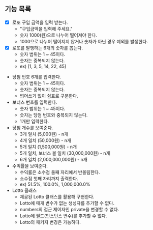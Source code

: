 ## 기능 목록

- [x] 로또 구입 금액을 입력 받는다.
    - "구입금액을 입력해 주세요."
    - 숫자 1000(원)으로 나누어 떨어져야 한다.
    - 1000으로 나누어 떨어지지 않거나 숫자가 아닌 경우 예외를 발생한다.
- [x] 로또를 발행하는 6개의 숫자를 뽑는다.
    - 숫자 범위는 1 ~ 45이다.
    - 숫자는 중복되지 않는다.
    - ex) [1, 3, 5, 14, 22, 45]
- 당첨 번호 6개를 입력한다.
    - 숫자 범위는 1 ~ 45이다.
    - 숫자는 중복되지 않는다.
    - 띄어쓰기 없이 쉼표로 구분한다.
- 보너스 번호를 입력한다.
    - 숫자 범위는 1 ~ 45이다.
    - 숫자는 당첨 번호와 중복되지 않는다.
    - 1개만 입력한다.
- 당첨 개수를 보여준다.
    - 3개 일치 (5,000원) - n개
    - 4개 일치 (50,000원) - n개
    - 5개 일치 (1,500,000원) - n개
    - 5개 일치, 보너스 볼 일치 (30,000,000원) - n개
    - 6개 일치 (2,000,000,000원) - n개
- 수익률을 보여준다.
    - 수익률은 소수점 둘째 자리에서 반올림한다.
    - 소수점 첫째 자리까지 출력한다.
    - ex) 51.5%, 100.0%, 1,000,000.0%
- Lotto 클래스
    - 제공된 Lotto 클래스를 활용해 구현한다.
    - Lotto에 매개 변수가 없는 생성자를 추가할 수 없다.
    - numbers의 접근 제어자인 private을 변경할 수 없다.
    - Lotto에 필드(인스턴스 변수)를 추가할 수 없다.
    - Lotto의 패키지 변경은 가능하다.
